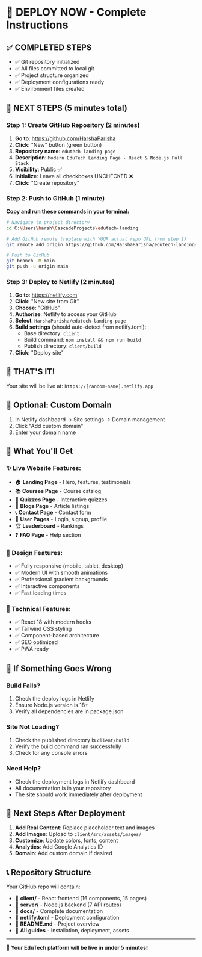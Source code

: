 # 🚀 DEPLOY NOW - Complete Instructions

## ✅ COMPLETED STEPS
- ✅ Git repository initialized
- ✅ All files committed to local git
- ✅ Project structure organized
- ✅ Deployment configurations ready
- ✅ Environment files created

## 🎯 NEXT STEPS (5 minutes total)

### Step 1: Create GitHub Repository (2 minutes)
1. **Go to**: https://github.com/HarshaParisha
2. **Click**: "New" button (green button)
3. **Repository name**: `edutech-landing-page`
4. **Description**: `Modern EduTech Landing Page - React & Node.js Full Stack`
5. **Visibility**: Public ✅
6. **Initialize**: Leave all checkboxes UNCHECKED ❌
7. **Click**: "Create repository"

### Step 2: Push to GitHub (1 minute)
**Copy and run these commands in your terminal:**

```bash
# Navigate to project directory
cd C:\Users\harsh\CascadeProjects\edutech-landing

# Add GitHub remote (replace with YOUR actual repo URL from step 1)
git remote add origin https://github.com/HarshaParisha/edutech-landing-page.git

# Push to GitHub
git branch -M main
git push -u origin main
```

### Step 3: Deploy to Netlify (2 minutes)
1. **Go to**: https://netlify.com
2. **Click**: "New site from Git"
3. **Choose**: "GitHub"
4. **Authorize**: Netlify to access your GitHub
5. **Select**: `HarshaParisha/edutech-landing-page`
6. **Build settings** (should auto-detect from netlify.toml):
   - Base directory: `client`
   - Build command: `npm install && npm run build`
   - Publish directory: `client/build`
7. **Click**: "Deploy site"

## 🎉 THAT'S IT!

Your site will be live at: `https://[random-name].netlify.app`

## 🔧 Optional: Custom Domain
1. In Netlify dashboard → Site settings → Domain management
2. Click "Add custom domain"
3. Enter your domain name

## 📱 What You'll Get

### ✨ Live Website Features:
- 🏠 **Landing Page** - Hero, features, testimonials
- 📚 **Courses Page** - Course catalog
- 🧠 **Quizzes Page** - Interactive quizzes
- 📝 **Blogs Page** - Article listings
- 📞 **Contact Page** - Contact form
- 👤 **User Pages** - Login, signup, profile
- 🏆 **Leaderboard** - Rankings
- ❓ **FAQ Page** - Help section

### 🎨 Design Features:
- ✅ Fully responsive (mobile, tablet, desktop)
- ✅ Modern UI with smooth animations
- ✅ Professional gradient backgrounds
- ✅ Interactive components
- ✅ Fast loading times

### 🔧 Technical Features:
- ✅ React 18 with modern hooks
- ✅ Tailwind CSS styling
- ✅ Component-based architecture
- ✅ SEO optimized
- ✅ PWA ready

## 🚨 If Something Goes Wrong

### Build Fails?
1. Check the deploy logs in Netlify
2. Ensure Node.js version is 18+
3. Verify all dependencies are in package.json

### Site Not Loading?
1. Check the published directory is `client/build`
2. Verify the build command ran successfully
3. Check for any console errors

### Need Help?
- Check the deployment logs in Netlify dashboard
- All documentation is in your repository
- The site should work immediately after deployment

## 🎯 Next Steps After Deployment

1. **Add Real Content**: Replace placeholder text and images
2. **Add Images**: Upload to `client/src/assets/images/`
3. **Customize**: Update colors, fonts, content
4. **Analytics**: Add Google Analytics ID
5. **Domain**: Add custom domain if desired

## 📞 Repository Structure
Your GitHub repo will contain:
- 📁 **client/** - React frontend (16 components, 15 pages)
- 📁 **server/** - Node.js backend (7 API routes)
- 📁 **docs/** - Complete documentation
- 📄 **netlify.toml** - Deployment configuration
- 📄 **README.md** - Project overview
- 📄 **All guides** - Installation, deployment, assets

---

**🚀 Your EduTech platform will be live in under 5 minutes!**
